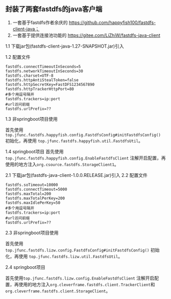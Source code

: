 ## 封装了两套fastdfs的java客户端
1. 一套基于fastdfs作者余庆的 https://github.com/happyfish100/fastdfs-client-java；
2. 一套基于提供连接池功能的 https://gitee.com/LiZhiW/fastdfs-java-client


1.1 下载jar包(fastdfs-client-java-1.27-SNAPSHOT.jar)引入

1.2 配置文件
```properties
fastdfs.connectTimeoutInSeconds=5
fastdfs.networkTimeoutInSeconds=30
fastdfs.charset=UTF-8
fastdfs.httpAntiStealToken=false
fastdfs.httpSecretKey=FastDFS1234567890
fastdfs.httpTrackerHttpPort=80
#多个用逗号隔开
fastdfs.trackers=ip:port
#url访问前缀
fastdfs.urlPrefix=??
```
1.3 非springboot项目使用

首先使用`top.jfunc.fastdfs.happyfish.config.FastdfsConfig#initFastdfsConfig()` 初始化，再使用 `top.jfunc.fastdfs.happyfish.util.FastdfsUtil`。

1.4 springboot项目
首先使用`top.jfunc.fastdfs.happyfish.config.EnableFastdfsClient` 注解开启配置，再使用的地方注入`org.csource.fastdfs.StorageClient1`。



2.1 下载jar包(fastdfs-java-client-1.0.0.RELEASE.jar)引入
2.2 配置文件
```properties
fastdfs.soTimeout=10000
fastdfs.connectTimeout=5000
fastdfs.maxTotal=200
fastdfs.maxTotalPerKey=200
fastdfs.maxIdlePerKey=50
#多个用逗号隔开
fastdfs.trackers=ip:port
#url访问前缀
fastdfs.urlPrefix=??
```
2.3 非springboot项目使用

首先使用`top.jfunc.fastdfs.lizw.config.FastdfsConfig#initFastdfsConfig()` 初始化，再使用 `top.jfunc.fastdfs.lizw.util.FastdfsUtil`。

2.4 springboot项目

首先使用`top.jfunc.fastdfs.lizw.config.EnableFastdfsClient` 注解开启配置，再使用的地方注入`org.cleverframe.fastdfs.client.TrackerClient`和`org.cleverframe.fastdfs.client.StorageClient`。
